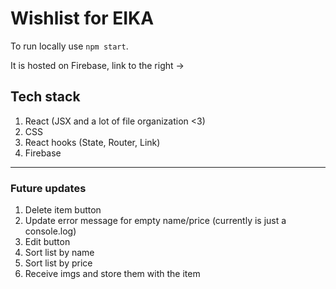 # Wishlist for EIKA

To run locally use `npm start`.

It is hosted on Firebase, link to the right ->

## Tech stack

1. React (JSX and a lot of file organization <3)
2. CSS
3. React hooks (State, Router, Link)
4. Firebase



------------------------------------------------------------------
### Future updates
1. Delete item button
2. Update error message for empty name/price (currently is just a console.log)
3. Edit button
4. Sort list by name
5. Sort list by price
6. Receive imgs and store them with the item
